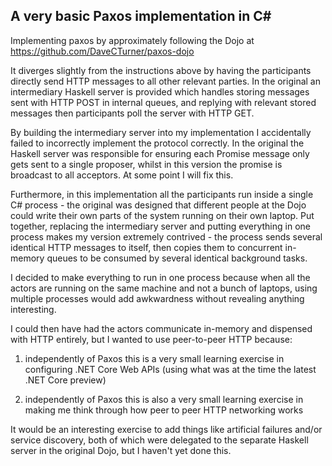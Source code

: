 ## A very basic Paxos implementation in C#

Implementing paxos by approximately following the Dojo at https://github.com/DaveCTurner/paxos-dojo

It diverges slightly from the instructions above by having the participants directly send HTTP messages to all other relevant parties. In the original an intermediary Haskell server is provided which handles storing messages sent with HTTP POST in internal queues, and replying with relevant stored messages then participants poll the server with HTTP GET.

By building the intermediary server into my implementation I accidentally failed to incorrectly implement the protocol correctly. In the original the Haskell server was responsible for ensuring each Promise message only gets sent to a single proposer, whilst in this version the promise is broadcast to all acceptors. At some point I will fix this.

Furthermore, in this implementation all the participants run inside a single C# process - the original was designed that different people at the Dojo could write their own parts of the system running on their own laptop. Put together, replacing the intermediary server and putting everything in one process makes my version extremely contrived - the process sends several identical HTTP messages to itself, then copies them to concurrent in-memory queues to be consumed by several identical background tasks.

I decided to make everything to run in one process because when all the actors are running on the same machine and not a bunch of laptops, using multiple processes would add awkwardness without revealing anything interesting.

I could then have had the actors communicate in-memory and dispensed with HTTP entirely, but I wanted to use peer-to-peer HTTP because:

1. independently of Paxos this is a very small learning exercise in configuring .NET Core Web APIs (using what was at the time the latest .NET Core preview)

2. independently of Paxos this is also a very small learning exercise in making me think through how peer to peer HTTP networking works

It would be an interesting exercise to add things like artificial failures and/or service discovery, both of which were delegated to the separate Haskell server in the original Dojo, but I haven't yet done this.
